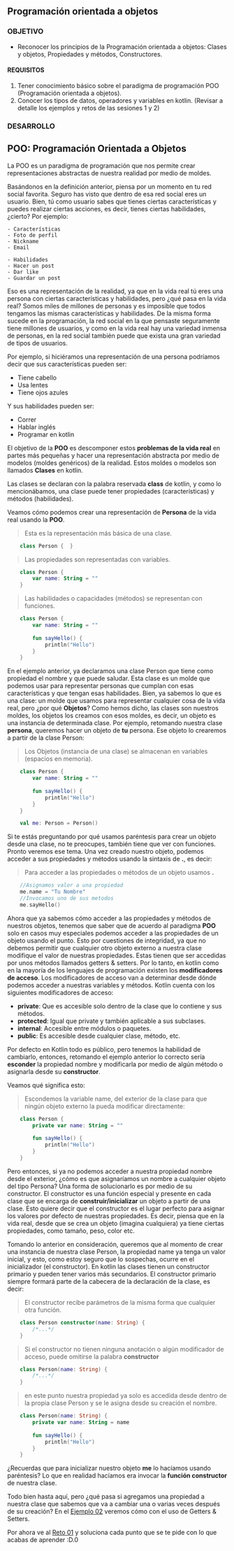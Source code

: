 ## Programación orientada a objetos

### OBJETIVO

- Reconocer los principios de la Programación orientada a objetos: Clases y objetos, Propiedades y métodos, Constructores. 

#### REQUISITOS

1. Tener conocimiento básico sobre el paradigma de programación POO (Programación orientada a objetos).
2. Conocer los tipos de datos, operadores y variables en kotlin. (Revisar a detalle los ejemplos y retos de las sesiones 1 y 2) 

### DESARROLLO

## POO: Programación Orientada a Objetos

La POO es un paradigma de programación que nos permite crear representaciones abstractas de nuestra realidad por medio de moldes.

Basándonos en la definición anterior, piensa por un momento en tu red social favorita. Seguro has visto que dentro de esa red social eres un usuario. Bien, tú como usuario sabes que tienes ciertas características y puedes realizar ciertas acciones, es decir, tienes ciertas habilidades, ¿cierto?
Por ejemplo:

    - Características
    - Foto de perfil
    - Nickname
    - Email
    
    - Habilidades
    - Hacer un post
    - Dar like
    - Guardar un post

Eso es una representación de la realidad, ya que en la vida real tú eres una persona con ciertas características y habilidades, pero ¿qué pasa en la vida real? Somos miles de millones de personas y es imposible que todos tengamos las mismas características y habilidades. De la misma forma sucede en la programación, la red social en la que pensaste seguramente tiene millones de usuarios, y como en la vida real hay una variedad inmensa de personas, en la red social también puede que exista una gran variedad de tipos de usuarios.

Por ejemplo, si hiciéramos una representación de una persona podríamos decir que sus características pueden ser:
- Tiene cabello
- Usa lentes
- Tiene ojos azules

Y sus habilidades pueden ser: 

- Correr
- Hablar inglés
- Programar en kotlin

El objetivo de la **POO** es descomponer estos **problemas de la vida real** en partes más pequeñas y hacer una representación abstracta por medio de modelos (moldes genéricos) de la realidad. Estos moldes o modelos son llamados **Clases** en kotlin.

Las clases se declaran con la palabra reservada **class** de kotlin, y como lo mencionábamos, una clase puede tener propiedades (características) y métodos (habilidades).

Veamos cómo podemos crear una representación de **Persona** de la vida real usando la **POO**.

> Esta es la representación más básica de una clase.
```kotlin
    class Person {  }   
```
>Las propiedades son representadas con variables.
```kotlin
    class Person {
        var name: String = ""
    }
```
>Las habilidades o capacidades (métodos) se representan con funciones.
```kotlin
    class Person {
        var name: String = ""
        
        fun sayHello() {
            println("Hello")
        }
    }
```
En el ejemplo anterior, ya declaramos una clase Person que tiene como propiedad el nombre y que puede saludar. Esta clase es un molde que podemos usar para representar personas que cumplan con esas características y que tengan esas habilidades.
Bien, ya sabemos lo que es una clase: un molde que usamos para representar cualquier cosa de la vida real, pero ¿por qué **Objetos**?
Como hemos dicho, las clases son nuestros moldes, los objetos los creamos con esos moldes, es decir, un objeto es una instancia de determinada clase. Por ejemplo, retomando nuestra clase **persona**, queremos hacer un objeto de **tu** persona. Ese objeto lo crearemos a partir de la clase Person:
>Los Objetos (instancia de una clase) se almacenan en variables (espacios en memoria).
```kotlin
    class Person {
        var name: String = ""
        
        fun sayHello() {
            println("Hello")
        }
    }

    val me: Person = Person()
```
Si te estás preguntando por qué usamos paréntesis para crear un objeto desde una clase, no te preocupes, también tiene que ver con funciones. Pronto veremos ese tema.
Una vez creado nuestro objeto, podemos acceder a sus propiedades y métodos usando la sintaxis de **.**, es decir:
>Para acceder a las propiedades o métodos de un objeto usamos **.**
```kotlin
    //Asignamos valor a una propiedad
    me.name = "Tu Nombre"
    //Invocamos uno de sus metodos
    me.sayHello()
```
Ahora que ya sabemos cómo acceder a las propiedades y métodos de nuestros objetos, tenemos que saber que de acuerdo al paradigma **POO** solo en casos muy especiales podemos acceder a las propiedades de un objeto usando el punto. Esto por cuestiones de integridad, ya que no debemos permitir que cualquier otro objeto externo a nuestra clase modifique el valor de nuestras propiedades. Estas tienen que ser accedidas por unos métodos llamados getters & setters. Por lo tanto, en kotlin como en la mayoría de los lenguajes de programación existen los **modificadores de acceso**.
Los modificadores de acceso van a determinar desde dónde podemos acceder a nuestras variables y métodos. Kotlin cuenta con los siguientes modificadores de acceso:
- **private**: Que es accesible solo dentro de la clase que lo contiene y sus métodos.
- **protected**: Igual que private y también aplicable a sus subclases.
- **internal**: Accesible entre módulos o paquetes.
- **public**: Es accesible desde cualquier clase, método, etc.

Por defecto en Kotlin todo es público, pero tenemos la habilidad de cambiarlo, entonces, retomando el ejemplo anterior lo correcto sería **esconder** la propiedad nombre y modificarla por medio de algún método o asignarla desde su **constructor**. 

Veamos qué significa esto:
>Escondemos la variable name, del exterior de la clase para que ningún objeto externo la pueda modificar directamente:
```kotlin
    class Person {
        private var name: String = ""
        
        fun sayHello() {
            println("Hello")
        }
    }
```
Pero entonces, si ya no podemos acceder a nuestra propiedad nombre desde el exterior, ¿cómo es que asignaríamos un nombre a cualquier objeto del tipo Persona?
Una forma de solucionarlo es por medio de su constructor. El constructor es una función especial y presente en cada clase que se encarga de **construir/inicializar** un objeto a partir de una clase. Esto quiere decir que el constructor es el lugar perfecto para asignar los valores por defecto de nuestras propiedades. Es decir, piensa que en la vida real, desde que se crea un objeto (imagina cualquiera) ya tiene ciertas propiedades, como tamaño, peso, color etc.

Tomando lo anterior en consideración, queremos que al momento de crear una instancia de nuestra clase Person, la propiedad name ya tenga un valor inicial, y esto, como estoy seguro que lo sospechas, ocurre en el inicializador (el constructor).
En kotlin las clases tienen un constructor primario y pueden tener varios más secundarios. El constructor primario siempre formará parte de la cabecera de la declaración de la clase, es decir:
>El constructor recibe parámetros de la misma forma que cualquier otra función.
```kotlin
    class Person constructor(name: String) {
        /*...*/
    }   
```
>Si el constructor no tienen ninguna anotación o algún modificador de acceso, puede omitirse la palabra **constructor**
```kotlin
    class Person(name: String) {
        /*...*/
    }   
```
>en este punto nuestra propiedad ya solo es accedida desde dentro de la propia clase Person y se le asigna desde su creación el nombre.
```kotlin
    class Person(name: String) {
        private var name: String = name
        
        fun sayHello() {
            println("Hello")
        }
    }
```
¿Recuerdas que para inicializar nuestro objeto **me** lo hacíamos usando paréntesis? Lo que en realidad hacíamos era invocar la **función constructor** de nuestra clase.

Todo bien hasta aquí, pero ¿qué pasa si agregamos una propiedad a nuestra clase que sabemos que va a cambiar una o varias veces después de su creación? En el [Ejemplo 02](/../../tree/master/Sesion-03/Ejemplo-02/) veremos cómo con el uso de Getters & Setters. 

Por ahora ve al [Reto 01](/../../tree/master/Sesion-03/Reto-01/) y soluciona cada punto que se te pide con lo que acabas de aprender :D.0
